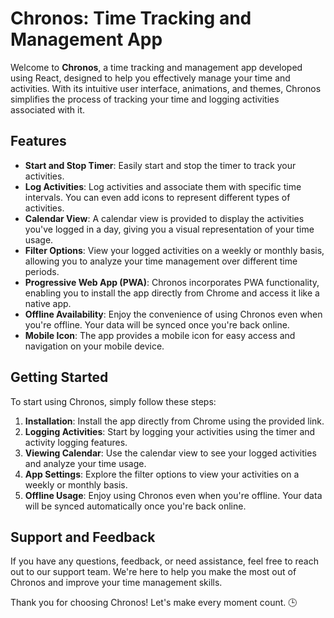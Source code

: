 # Chronos: Time Tracking and Management App

Welcome to **Chronos**, a time tracking and management app developed using React, designed to help you effectively manage your time and activities. With its intuitive user interface, animations, and themes, Chronos simplifies the process of tracking your time and logging activities associated with it.

## Features

- **Start and Stop Timer**: Easily start and stop the timer to track your activities.
- **Log Activities**: Log activities and associate them with specific time intervals. You can even add icons to represent different types of activities.
- **Calendar View**: A calendar view is provided to display the activities you've logged in a day, giving you a visual representation of your time usage.
- **Filter Options**: View your logged activities on a weekly or monthly basis, allowing you to analyze your time management over different time periods.
- **Progressive Web App (PWA)**: Chronos incorporates PWA functionality, enabling you to install the app directly from Chrome and access it like a native app.
- **Offline Availability**: Enjoy the convenience of using Chronos even when you're offline. Your data will be synced once you're back online.
- **Mobile Icon**: The app provides a mobile icon for easy access and navigation on your mobile device.

## Getting Started

To start using Chronos, simply follow these steps:

1. **Installation**: Install the app directly from Chrome using the provided link.
2. **Logging Activities**: Start by logging your activities using the timer and activity logging features.
3. **Viewing Calendar**: Use the calendar view to see your logged activities and analyze your time usage.
4. **App Settings**: Explore the filter options to view your activities on a weekly or monthly basis.
5. **Offline Usage**: Enjoy using Chronos even when you're offline. Your data will be synced automatically once you're back online.

## Support and Feedback

If you have any questions, feedback, or need assistance, feel free to reach out to our support team. We're here to help you make the most out of Chronos and improve your time management skills.

Thank you for choosing Chronos! Let's make every moment count. 🕒
